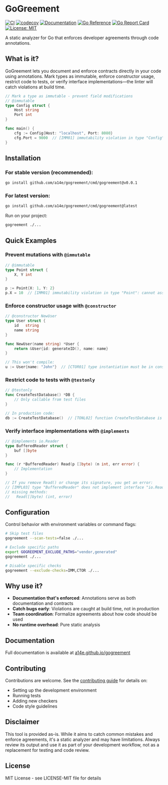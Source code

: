 # GoGreement

[![CI](https://github.com/a14e/gogreement/workflows/CI/badge.svg)](https://github.com/a14e/gogreement/actions)
[![codecov](https://codecov.io/github/a14e/gogreement/graph/badge.svg?token=CZWXY3URMF)](https://codecov.io/github/a14e/gogreement)
[![Documentation](https://img.shields.io/badge/mdBook-docs-blue.svg)](https://a14e.github.io/gogreement)
[![Go Reference](https://pkg.go.dev/badge/github.com/a14e/gogreement.svg)](https://pkg.go.dev/github.com/a14e/gogreement)
[![Go Report Card](https://goreportcard.com/badge/github.com/a14e/gogreement)](https://goreportcard.com/report/github.com/a14e/gogreement)
[![License: MIT](https://img.shields.io/badge/License-MIT-yellow.svg)](https://opensource.org/licenses/MIT)

A static analyzer for Go that enforces developer agreements through code annotations.

## What is it?

GoGreement lets you document and enforce contracts directly in your code using annotations. Mark types as immutable, enforce constructor usage, restrict code to tests, or verify interface implementations—the linter will catch violations at build time.

```go
// Mark a type as immutable - prevent field modifications
// @immutable
type Config struct {
    Host string
    Port int
}

func main() {
    cfg := Config{Host: "localhost", Port: 8080}
    cfg.Port = 9000  // [IMM01] immutability violation in type "Config": cannot assign to field "Port" of immutable type
}
```

## Installation

### For stable version (recommended):
```bash
go install github.com/a14e/gogreement/cmd/gogreement@v0.0.1
```

### For latest version:
```bash
go install github.com/a14e/gogreement/cmd/gogreement@latest
```

Run on your project:

```bash
gogreement ./...
```

## Quick Examples

### Prevent mutations with `@immutable`

```go
// @immutable
type Point struct {
    X, Y int
}

p := Point{X: 1, Y: 2}
p.X = 10  // [IMM01] immutability violation in type "Point": cannot assign to field "X" of immutable type
```

### Enforce constructor usage with `@constructor`

```go
// @constructor NewUser
type User struct {
    id   string
    name string
}

func NewUser(name string) *User {
    return &User{id: generateID(), name: name}
}

// This won't compile:
u := User{name: "John"}  // [CTOR01] type instantiation must be in constructor (allowed: [NewUser])
```

### Restrict code to tests with `@testonly`

```go
// @testonly
func CreateTestDatabase() *DB {
    // Only callable from test files
}

// In production code:
db := CreateTestDatabase()  // [TONL02] function CreateTestDatabase is marked @testonly and can only be called in test files
```

### Verify interface implementations with `@implements`

```go
// @implements io.Reader
type BufferedReader struct {
    buf []byte
}

func (r *BufferedReader) Read(p []byte) (n int, err error) {
    // Implementation
}

// If you remove Read() or change its signature, you get an error:
// [IMPL03] type "BufferedReader" does not implement interface "io.Reader"
// missing methods:
//   Read([]byte) (int, error)
```

## Configuration

Control behavior with environment variables or command flags:

```bash
# Skip test files
gogreement --scan-tests=false ./...

# Exclude specific paths
export GOGREEMENT_EXCLUDE_PATHS="vendor,generated"
gogreement ./...

# Disable specific checks
gogreement --exclude-checks=IMM,CTOR ./...
```

## Why use it?

- **Documentation that's enforced**: Annotations serve as both documentation and contracts
- **Catch bugs early**: Violations are caught at build time, not in production
- **Team coordination**: Formalize agreements about how code should be used
- **No runtime overhead**: Pure static analysis

## Documentation

Full documentation is available at [a14e.github.io/gogreement](https://a14e.github.io/gogreement/)

## Contributing

Contributions are welcome. See the [contributing guide](https://a14e.github.io/gogreement/04_contributing.html) for details on:

- Setting up the development environment
- Running tests
- Adding new checkers
- Code style guidelines

## Disclaimer

This tool is provided as-is. While it aims to catch common mistakes and enforce agreements, it's a static analyzer and may have limitations. Always review its output and use it as part of your development workflow, not as a replacement for testing and code review.

## License

MIT License - see LICENSE-MIT file for details